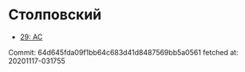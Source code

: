 # Столповский
- [29: AC](29.md)

Commit: 64d645fda09f1bb64c683d41d8487569bb5a0561
 fetched at: 20201117-031755
